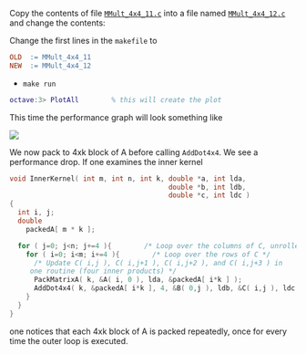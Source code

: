 Copy the contents of file [`MMult_4x4_11.c`](../blob/master/src/MMult_4x4_11.c) into a file named [`MMult_4x4_12.c`](../blob/master/src/MMult_4x4_12.c) and change the contents:

Change the first lines in the `makefile` to
```makefile
OLD  := MMult_4x4_11
NEW  := MMult_4x4_12
```
 * `make run`
```matlab
octave:3> PlotAll        % this will create the plot
```

This time the performance graph will look something like

![](../raw/master/figures/compare_MMult-4x4-11_MMult-4x4-12.png)


We now pack to 4xk block of A before calling `AddDot4x4`.  We see a performance drop.  If one examines the inner kernel
```c
void InnerKernel( int m, int n, int k, double *a, int lda, 
                                       double *b, int ldb,
                                       double *c, int ldc )
{
  int i, j;
  double 
    packedA[ m * k ];

  for ( j=0; j<n; j+=4 ){        /* Loop over the columns of C, unrolled by 4 */
    for ( i=0; i<m; i+=4 ){        /* Loop over the rows of C */
      /* Update C( i,j ), C( i,j+1 ), C( i,j+2 ), and C( i,j+3 ) in
	 one routine (four inner products) */
      PackMatrixA( k, &A( i, 0 ), lda, &packedA[ i*k ] );
      AddDot4x4( k, &packedA[ i*k ], 4, &B( 0,j ), ldb, &C( i,j ), ldc );
    }
  }
}
```

one notices that each 4xk block of A is packed repeatedly, once for every time the outer loop is executed.

